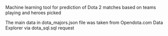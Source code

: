 Machine learning tool for prediction of Dota 2 matches based on teams playing and heroes picked



The main data in dota_majors.json file was taken from Opendota.com Data Explorer via dota_sql.sql request
